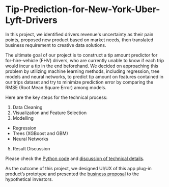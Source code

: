 # Tip-Prediction-for-New-York-Uber-Lyft-Drivers

In this project, we identified drivers revenue's uncertainty as their pain points, proposed new product based on market needs, then translated business requirement to creative data solutions. 

The ultimate goal of our project is to construct a tip amount predictor for for-hire-vehicle (FHV) drivers, who are currently unable to know if each trip would incur a tip in the end beforehand. We decided on approaching this problem by utilizing machine learning methods, including regression, tree models and neural networks, to predict tip amount on features contained in our trips dataset and try to minimize prediction error by comparing the RMSE (Root Mean Square Error) among models.

Here are the key steps for the technical process:  
1. Data Cleaning
2. Visualization and Feature Selection
3. Modelling
- Regression
- Trees (XGBoost and GBM)
- Neural Networks
5. Result Discussion

Please check the [Python code](code.ipynb) and [discussion of technical details](Technical_Writup.pdf). 

As the outcome of this project, we designed UI/UX of this app plug-in product’s prototype and presented the [business proposal](TipTok_Business_Proposal.pdf) to the hypothetical investors. 
